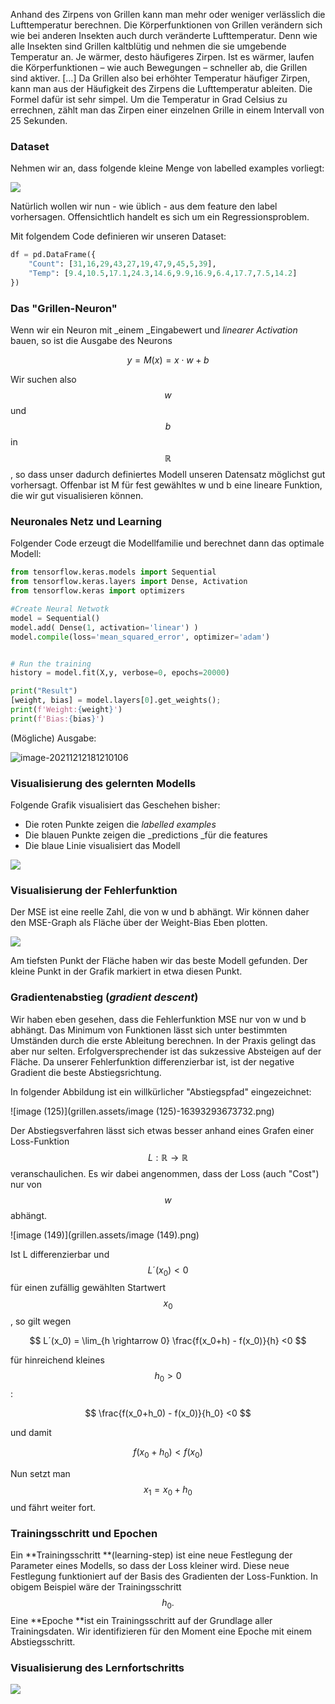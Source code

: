 Anhand des Zirpens von Grillen kann man mehr oder weniger verlässlich die Lufttemperatur berechnen. Die Körperfunktionen von Grillen verändern sich wie bei anderen Insekten auch durch veränderte Lufttemperatur. Denn wie alle Insekten sind Grillen kaltblütig und nehmen die sie umgebende Temperatur an. Je wärmer, desto häufigeres Zirpen. Ist es wärmer, laufen die Körperfunktionen – wie auch Bewegungen – schneller ab, die Grillen sind aktiver. \[…] Da Grillen also bei erhöhter Temperatur häufiger Zirpen, kann man aus der Häufigkeit des Zirpens die Lufttemperatur ableiten. Die Formel dafür ist sehr simpel. Um die Temperatur in Grad Celsius zu errechnen, zählt man das Zirpen einer einzelnen Grille in einem Intervall von 25 Sekunden.

### Dataset

Nehmen wir an, dass folgende kleine Menge von labelled examples vorliegt: 

![](<../.gitbook/assets/image (117).png>)

Natürlich wollen wir nun - wie üblich - aus dem feature den label vorhersagen. Offensichtlich handelt es sich um ein Regressionsproblem. 

Mit folgendem Code definieren wir unseren Dataset:

```python
df = pd.DataFrame({
    "Count": [31,16,29,43,27,19,47,9,45,5,39],
    "Temp": [9.4,10.5,17.1,24.3,14.6,9.9,16.9,6.4,17.7,7.5,14.2]   
})
```



### Das "Grillen-Neuron"

Wenn wir ein Neuron mit _einem _Eingabewert und _linearer Activation_ bauen, so ist die Ausgabe des Neurons

$$
y = M(x) = x \cdot w +b
$$

Wir suchen also $$w$$ und $$b$$  in $$\mathbb{R}$$, so dass unser dadurch definiertes Modell unseren Datensatz möglichst gut vorhersagt. Offenbar ist M für fest gewähltes w und b eine lineare Funktion, die wir gut visualisieren können.


### Neuronales Netz und Learning

Folgender Code erzeugt die Modellfamilie und berechnet dann das optimale Modell:

```python
from tensorflow.keras.models import Sequential
from tensorflow.keras.layers import Dense, Activation
from tensorflow.keras import optimizers

#Create Neural Netwotk
model = Sequential()
model.add( Dense(1, activation='linear') )
model.compile(loss='mean_squared_error', optimizer='adam')


# Run the training
history = model.fit(X,y, verbose=0, epochs=20000)

print("Result")
[weight, bias] = model.layers[0].get_weights();
print(f'Weight:{weight}')
print(f'Bias:{bias}')
```

(Mögliche) Ausgabe: 

![image-20211212181210106](grillen.assets/image-20211212181210106.png)

###  Visualisierung des gelernten Modells

Folgende Grafik visualisiert das Geschehen bisher:

* Die roten Punkte zeigen die _labelled examples_
* Die blauen Punkte zeigen die _predictions _für die features
* Die blaue Linie visualisiert das Modell 

![](<../.gitbook/assets/image (132).png>)

### Visualisierung der Fehlerfunktion

Der MSE ist eine reelle Zahl, die von w und b abhängt.  Wir können daher den MSE-Graph als Fläche über der Weight-Bias Eben plotten. 

![](<../.gitbook/assets/image (138).png>)

Am tiefsten Punkt der Fläche haben wir das beste Modell gefunden. Der kleine Punkt in der Grafik markiert in etwa diesen Punkt.

### Gradientenabstieg (_gradient descent_)

Wir haben eben gesehen, dass die Fehlerfunktion MSE nur von w und b abhängt. Das Minimum von Funktionen lässt sich unter bestimmten Umständen durch die erste Ableitung berechnen. In der Praxis gelingt das aber nur selten. Erfolgversprechender ist das sukzessive Absteigen  auf der Fläche. Da unserer Fehlerfunktion differenzierbar ist, ist der negative Gradient die beste Abstiegsrichtung.

In folgender Abbildung ist ein willkürlicher "Abstiegspfad" eingezeichnet:

  

![image (125)](grillen.assets/image (125)-16393293673732.png)

Der Abstiegsverfahren lässt sich etwas besser anhand eines Grafen einer Loss-Funktion $$L: \mathbb{R} \rightarrow \mathbb{R}$$ veranschaulichen. Es wir dabei angenommen, dass der Loss (auch "Cost") nur von $$w$$ abhängt.  



![image (149)](grillen.assets/image (149).png)

Ist L differenzierbar und  $$L´(x_0) < 0$$ für einen zufällig gewählten Startwert $$x_0$$ , so gilt wegen

$$
L´(x_0) = \lim_{h \rightarrow 0} \frac{f(x_0+h) - f(x_0)}{h}  <0
$$

für hinreichend kleines $$h_0 > 0$$:

$$
\frac{f(x_0+h_0) - f(x_0)}{h_0}  <0
$$

und damit

$$
f(x_0+h_0) < f(x_0)
$$

Nun setzt man $$x_1 = x_0 + h_0$$ und fährt weiter fort. 



### Trainingsschritt und Epochen

Ein **Trainingsschritt **(learning-step) ist eine neue Festlegung der Parameter eines Modells, so dass der Loss kleiner wird. Diese neue Festlegung funktioniert auf der Basis des Gradienten der Loss-Funktion. In obigem Beispiel wäre der Trainingsschritt $$h_0.$$ Eine **Epoche **ist ein Trainingsschritt auf der Grundlage aller Trainingsdaten. Wir identifizieren für den Moment eine Epoche mit einem Abstiegsschritt.

### Visualisierung des Lernfortschritts

![](<../.gitbook/assets/image (130).png>)

